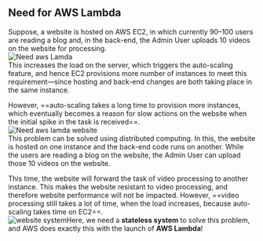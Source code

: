 
## Need for AWS Lambda

Suppose, a website is hosted on AWS EC2, in which currently 90–100 users are reading a blog and, in the back-end, the Admin User uploads 10 videos on the website for processing.  
![Need aws Lamda](https://intellipaat.com/mediaFiles/2018/12/Need-aws-Lamda.png)  
This increases the load on the server, which triggers the auto-scaling feature, and hence EC2 provisions more number of instances to meet this requirement—since hosting and back-end changes are both taking place in the same instance.

However, ==auto-scaling takes a long time to provision more instances, which eventually becomes a reason for slow actions on the website when the initial spike in the task is received==.  
![Need aws lamda website](https://intellipaat.com/mediaFiles/2018/12/Need-aws-lamda-website.png)  
This problem can be solved using distributed computing. In this, the website is hosted on one instance and the back-end code runs on another. While the users are reading a blog on the website, the Admin User can upload those 10 videos on the website.

This time, the website will forward the task of video processing to another instance. This makes the website resistant to video processing, and therefore website performance will not be impacted. However, ==video processing still takes a lot of time, when the load increases, because auto-scaling takes time on EC2==.  
![website system](https://intellipaat.com/mediaFiles/2018/12/website-system.png)Here, we need a **stateless system** to solve this problem, and AWS does exactly this with the launch of **AWS Lambda**!